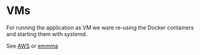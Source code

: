 # VMs

For running the application as VM we ware re-using the Docker containers and starting them with systemd.

See [AWS](aws/readme.md) or [emmma](emma/readme.md)